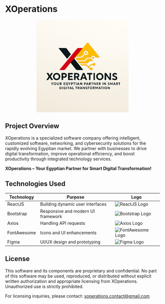 # XOperations

<div align="center">
  <img src="./public/XOperations.png" alt="XOperations Logo" width="300" />
</div>

## Project Overview
XOperations is a specialized software company offering intelligent, customized software, networking, and cybersecurity solutions for the rapidly evolving Egyptian market. We partner with businesses to drive digital transformation, improve operational efficiency, and boost productivity through integrated technology services.

**XOperations – Your Egyptian Partner for Smart Digital Transformation!**

## Technologies Used
| Technology | Purpose | Logo |
|------------|---------|------|
| ReactJS | Building dynamic user interfaces | <img src="https://upload.wikimedia.org/wikipedia/commons/a/a7/React-icon.svg" width="40" alt="ReactJS Logo"> |
| Bootstrap | Responsive and modern UI framework | <img src="https://upload.wikimedia.org/wikipedia/commons/b/b2/Bootstrap_logo.svg" width="40" alt="Bootstrap Logo"> |
| Axios | Handling API requests | <img src="https://axios-http.com/assets/logo.svg" width="40" alt="Axios Logo"> |
| FontAwesome | Icons and UI enhancements | <img src="https://upload.wikimedia.org/wikipedia/commons/6/6b/Font_Awesome_5_brands_github.svg" width="40" alt="FontAwesome Logo"> |
| Figma | UI/UX design and prototyping | <img src="https://upload.wikimedia.org/wikipedia/commons/3/33/Figma-logo.svg" width="40" alt="Figma Logo"> |

## License
This software and its components are proprietary and confidential. No part of this software may be used, reproduced, or distributed without explicit written authorization and appropriate licensing from XOperations. Unauthorized use is strictly prohibited.

For licensing inquiries, please contact: xoperations.contact@gmail.com